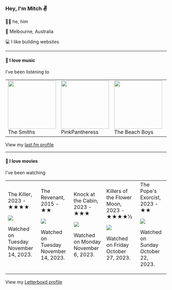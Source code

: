<article><h3>Hey, I&#x27;m Mitch ✌️</h3><section><p>🙆‍♂️ he, him</p><p>📍 Melbourne, Australia</p><p>💻 I like building websites</p></section><hr/><section><h4>💽 I love music</h4><p>I&#x27;ve been listening to</p><table><tbody><td><img src="https://lastfm.freetls.fastly.net/i/u/174s/53442bc27a314142a02d2df018b4161e.png" height="150px" alt="" role="presentation"/><br/>The Smiths</td><td><img src="https://lastfm.freetls.fastly.net/i/u/174s/29499797f2bd56535cf6a345392ccd77.png" height="150px" alt="" role="presentation"/><br/>PinkPantheress</td><td><img src="https://lastfm.freetls.fastly.net/i/u/174s/4f8a723d5e2848c7c820a1ac8768fce5.png" height="150px" alt="" role="presentation"/><br/>The Beach Boys</td><td><img src="https://lastfm.freetls.fastly.net/i/u/174s/c2312403b76a4d75b23b2b5134142d58.png" height="150px" alt="" role="presentation"/><br/>Bob Dylan</td><td><img src="https://lastfm.freetls.fastly.net/i/u/174s/4c38103f05b36d8c042b389a33ab0011.png" height="150px" alt="" role="presentation"/><br/>The Rolling Stones</td></tbody></table><span>View my <a href="https://www.last.fm/user/mylsb">last.fm profile</a></span></section><hr/><section><h4>📼 I love movies</h4><p>I&#x27;ve been watching</p><table><tbody><td>The Killer, 2023 - ★★★★<br/><span> <p><img src="https://a.ltrbxd.com/resized/film-poster/7/1/7/6/5/4/717654-the-killer-0-600-0-900-crop.jpg?v=39fba8ec40"/></p> <p>Watched on Tuesday November 14, 2023.</p> </span></td><td>The Revenant, 2015 - ★★<br/><span> <p><img src="https://a.ltrbxd.com/resized/film-poster/2/0/7/2/2/4/207224-the-revenant-0-600-0-900-crop.jpg?v=f51b30a589"/></p> <p>Watched on Tuesday November 14, 2023.</p> </span></td><td>Knock at the Cabin, 2023 - ★★★<br/><span> <p><img src="https://a.ltrbxd.com/resized/film-poster/5/5/8/0/5/6/558056-knock-at-the-cabin-0-600-0-900-crop.jpg?v=a60bcc3c00"/></p> <p>Watched on Monday November 6, 2023.</p> </span></td><td>Killers of the Flower Moon, 2023 - ★★★★½<br/><span> <p><img src="https://a.ltrbxd.com/resized/film-poster/3/9/8/0/0/9/398009-killers-of-the-flower-moon-0-600-0-900-crop.jpg?v=49b577149d"/></p> <p>Watched on Friday October 27, 2023.</p> </span></td><td>The Pope&#x27;s Exorcist, 2023 - ★★<br/><span> <p><img src="https://a.ltrbxd.com/resized/film-poster/6/7/8/8/4/5/678845-the-pope-s-exorcist-0-600-0-900-crop.jpg?v=b488ccbfa8"/></p> <p>Watched on Sunday October 22, 2023.</p> </span></td></tbody></table><span>View my <a href="https://letterboxd.com/myslab/">Letterboxd profile</a></span></section></article>